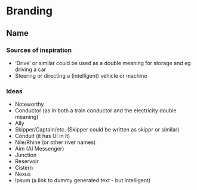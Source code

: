 # Branding

## Name

### Sources of inspiration

- ‘Drive’ or similar could be used as a double meaning for storage and eg driving a car
- Steering or directing a (intelligent) vehicle or machine

### Ideas

- Noteworthy
- Conductor (as in both a train conductor and the electricity double meaning)
- Ally
- Skipper/Captain/etc. (Skipper could be written as skippr or similar)
- Conduit (it has UI in it)
- Nile/Rhine (or other river names)
- Aim (AI Messenger)
- Junction
- Reservoir
- Cistern
- Nexus
- Ipsum (a link to dummy generated text - but intelligent)
